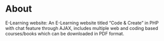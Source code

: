 # About
E-Learning website: An E-Learning website titled “Code & Create” in PHP with chat feature through AJAX, includes multiple web and coding based courses/books which can be downloaded in PDF format.
